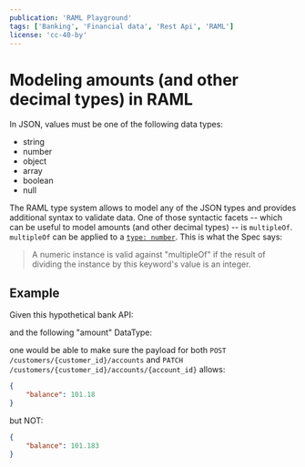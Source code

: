 ```yaml
---
publication: 'RAML Playground'
tags: ['Banking', 'Financial data', 'Rest Api', 'RAML']
license: 'cc-40-by'
---
```


# Modeling amounts (and other decimal types) in RAML

In JSON, values must be one of the following data types:

  - string
  - number
  - object
  - array
  - boolean
  - null

The RAML type system allows to model any of the JSON types and provides additional syntax to validate data. One of those syntactic facets -- which can be useful to model amounts (and other decimal types) -- is `multipleOf`. `multipleOf` can be applied to a [`type: number`](https://github.com/raml-org/raml-spec/blob/master/versions/raml-10/raml-10.md#number). This is what the Spec says:

> A numeric instance is valid against "multipleOf" if the result of dividing the instance by this keyword's value is an integer.

## Example

Given this hypothetical bank API:

<script src="https://gist.github.com/2649922fa482a90b3111f76db6e0dff5"></script>

and the following "amount" DataType: 

<script src="https://gist.github.com/34e0ab682fb95a6371939818fc9da6d0"></script>

one would be able to make sure the payload for both `POST /customers/{customer_id}/accounts` and `PATCH /customers/{customer_id}/accounts/{account_id}` allows:

```json
{
    "balance": 101.18
}
```

but NOT:

```json
{
    "balance": 101.183
}
```
